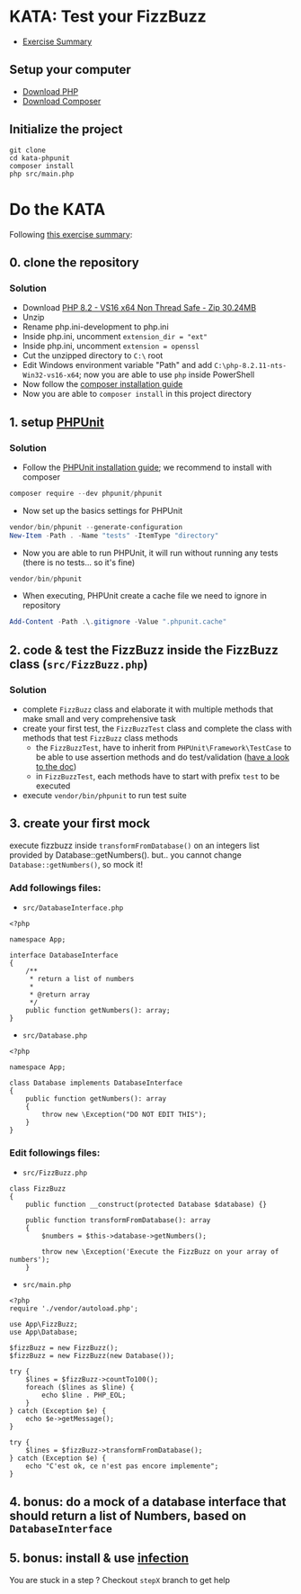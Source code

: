 # KATA: Test your FizzBuzz

- [Exercise Summary](https://codingdojo.org/kata/FizzBuzz/)

## Setup your computer

- [Download PHP](https://windows.php.net/downloads/releases/php-8.2.11-nts-Win32-vs16-x64.zip)
- [Download Composer](https://getcomposer.org/download/)

## Initialize the project

```
git clone
cd kata-phpunit
composer install
php src/main.php
```

# Do the KATA

Following [this exercise summary](https://codingdojo.org/kata/FizzBuzz/):
## 0. clone the repository

### Solution

- Download [PHP 8.2 - VS16 x64 Non Thread Safe - Zip 30.24MB](https://windows.php.net/download/)
- Unzip
- Rename php.ini-development to php.ini
- Inside php.ini, uncomment `extension_dir = "ext"`
- Inside php.ini, uncomment `extension = openssl`
- Cut the unzipped directory to `C:\` root
- Edit Windows environment variable "Path" and add `C:\php-8.2.11-nts-Win32-vs16-x64`; now you are able to use `php` inside PowerShell
- Now follow the [composer installation guide](https://getcomposer.org/download/)
- Now you are able to `composer install` in this project directory

## 1. setup [PHPUnit](https://phpunit.de/)

### Solution

- Follow the [PHPUnit installation guide](https://docs.phpunit.de/en/10.4/installation.html#installing-phpunit); we recommend to install with composer

```powershell
composer require --dev phpunit/phpunit
```

- Now set up the basics settings for PHPUnit

```powershell
vendor/bin/phpunit --generate-configuration
New-Item -Path . -Name "tests" -ItemType "directory" 
```

- Now you are able to run PHPUnit, it will run without running any tests (there is no tests... so it's fine)

```powershell
vendor/bin/phpunit
```

- When executing, PHPUnit create a cache file we need to ignore in repository

```powershell
Add-Content -Path .\.gitignore -Value ".phpunit.cache"
```

## 2. code & test the FizzBuzz inside the FizzBuzz class (`src/FizzBuzz.php`)

### Solution

- complete `FizzBuzz` class and elaborate it with multiple methods that make small and very comprehensive task
- create your first test, the `FizzBuzzTest` class and complete the class with methods that test `FizzBuzz` class methods
  - the `FizzBuzzTest`, have to inherit from `PHPUnit\Framework\TestCase` to be able to use assertion methods and do test/validation ([have a look to the doc](https://docs.phpunit.de/en/10.0/assertions.html))
  - in `FizzBuzzTest`, each methods have to start with prefix `test` to be executed
- execute `vendor/bin/phpunit` to run test suite

## 3. create your first mock

execute fizzbuzz inside `transformFromDatabase()` on an integers list provided by Database::getNumbers().
but.. you cannot change `Database::getNumbers()`, so mock it!

### Add followings files:

- `src/DatabaseInterface.php`
```
<?php

namespace App;

interface DatabaseInterface
{
    /**
     * return a list of numbers
     *
     * @return array
     */
    public function getNumbers(): array;
}
```

- `src/Database.php`
```
<?php

namespace App;

class Database implements DatabaseInterface
{
    public function getNumbers(): array
    {
        throw new \Exception("DO NOT EDIT THIS");
    }
}
```

### Edit followings files:

- `src/FizzBuzz.php`
```
class FizzBuzz
{
    public function __construct(protected Database $database) {}

    public function transformFromDatabase(): array
    {
        $numbers = $this->database->getNumbers();

        throw new \Exception('Execute the FizzBuzz on your array of numbers');
    }
```

- `src/main.php`
```
<?php
require './vendor/autoload.php';

use App\FizzBuzz;
use App\Database;

$fizzBuzz = new FizzBuzz();
$fizzBuzz = new FizzBuzz(new Database());

try {
    $lines = $fizzBuzz->countTo100();
    foreach ($lines as $line) {
        echo $line . PHP_EOL;
    }
} catch (Exception $e) {
    echo $e->getMessage();
}

try {
    $lines = $fizzBuzz->transformFromDatabase();
} catch (Exception $e) {
    echo "C'est ok, ce n'est pas encore implemente";
}
```

## 4. bonus: do a mock of a database interface that should return a list of Numbers, based on `DatabaseInterface`
## 5. bonus: install & use [infection](https://infection.github.io/guide/)

You are stuck in a step ? Checkout `stepX` branch to get help
